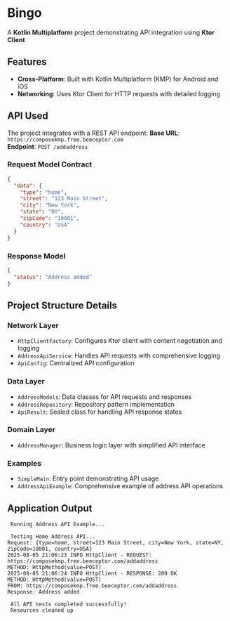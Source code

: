 # Bingo

A **Kotlin Multiplatform** project demonstrating API integration using **Ktor Client**
## Features

- **Cross-Platform**: Built with Kotlin Multiplatform (KMP) for Android and iOS
- **Networking**: Uses Ktor Client for HTTP requests with detailed logging

## API Used

The project integrates with a REST API endpoint:
**Base URL**: `https://composekmp.free.beeceptor.com`  
**Endpoint**: `POST /addaddress`

### Request Model Contract
```json
{
  "data": {
    "type": "home",
    "street": "123 Main Street",
    "city": "New York",
    "state": "NY",
    "zipCode": "10001",
    "country": "USA"
  }
}
```

### Response Model
```json
{
  "status": "Address added"
}
```

## Project Structure Details

### Network Layer
- `HttpClientFactory`: Configures Ktor client with content negotiation and logging
- `AddressApiService`: Handles API requests with comprehensive logging
- `ApiConfig`: Centralized API configuration

### Data Layer
- `AddressModels`: Data classes for API requests and responses
- `AddressRepository`: Repository pattern implementation
- `ApiResult`: Sealed class for handling API response states

### Domain Layer
- `AddressManager`: Business logic layer with simplified API interface

### Examples
- `SimpleMain`: Entry point demonstrating API usage
- `AddressApiExample`: Comprehensive example of address API operations

## Application Output

```
 Running Address API Example...

 Testing Home Address API...
Request: {type=home, street=123 Main Street, city=New York, state=NY, zipCode=10001, country=USA}
2025-08-05 21:06:23 INFO HttpClient - REQUEST: https://composekmp.free.beeceptor.com/addaddress
METHOD: HttpMethod(value=POST)
2025-08-05 21:06:24 INFO HttpClient - RESPONSE: 200 OK
METHOD: HttpMethod(value=POST)
FROM: https://composekmp.free.beeceptor.com/addaddress
Response: Address added

 All API tests completed successfully!
 Resources cleaned up
```